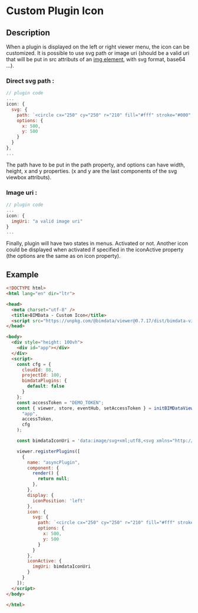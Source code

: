 # Custom Plugin Icon

## Description

When a plugin is displayed on the left or right viewer menu, the icon can be customized. It is possible to use svg path or image uri (should be a valid uri that will be put in src attributs of an [img element](https://developer.mozilla.org/en-US/docs/Web/HTML/Element/img), with svg format, base64 ...).

### Direct svg path :

```javascript
// plugin code
...
icon: {
  svg: {
    path: `<circle cx="250" cy="250" r="210" fill="#fff" stroke="#000" stroke-width="50"/>`,
    options: {
      x: 500,
      y: 500
    }
  }
},
...
```

The path have to be put in the path property, and options can have width, height, x and y properties. (x and y are the last components of the svg viewbox attributs).

### Image uri :

```javascript
// plugin code
...
icon: {
  imgUri: "a valid image uri"
}
...
```

Finally, plugin will have two states in menus. Activated or not. Another icon could be displayed when activated if specified in the iconActive property (the options are the same as on icon property).


## Example

```html
<!DOCTYPE html>
<html lang="en" dir="ltr">

<head>
  <meta charset="utf-8" />
  <title>BIMData - Custom Icon</title>
  <script src="https://unpkg.com/@bimdata/viewer@0.7.17/dist/bimdata-viewer.min.js" charset="utf-8"></script>
</head>

<body>
  <div style="height: 100vh">
    <div id="app"></div>
  </div>
  <script>
    const cfg = {
      cloudId: 88,
      projectId: 100,
      bimdataPlugins: {
        default: false
      }
    };
    const accessToken = "DEMO_TOKEN";
    const { viewer, store, eventHub, setAccessToken } = initBIMDataViewer(
      "app",
      accessToken,
      cfg
    );

    const bimdataIconUri = 'data:image/svg+xml;utf8,<svg xmlns="http://www.w3.org/2000/svg" xmlns:xlink="http://www.w3.org/1999/xlink" version="1.1" id="Calque_1" x="0px" y="0px" viewBox="-25 0 145 145" style="enable-background:new 0 0 145 145;" xml:space="preserve"><g><polygon xmlns="http://www.w3.org/2000/svg" points="56.47,31.2 56.47,37.7 77.34,24.38 77.34,138.36 35.39,138.36 35.39,128.96 29.92,128.96 29.92,143.83   82.82,143.83 82.82,14.39 " /><polygon xmlns="http://www.w3.org/2000/svg" points="13.38,28.8 13.38,58.69 18.85,55.2 18.85,55.2 18.85,32.57 18.85,31.8 51,11.29 51,32.57 51,34.69   51,34.69 56.47,31.2 56.47,1.3 " /><path xmlns="http://www.w3.org/2000/svg" d="M4.45,64.39v64.57h52.03V31.2L4.45,64.39z M51,123.48H9.92V67.39L51,41.19V123.48z" /></g></svg>';

    viewer.registerPlugins([
      {
        name: "asyncPlugin",
        component: {
          render() {
            return null;
          },
        },
        display: {
          iconPosition: 'left'
        },
        icon: {
          svg: {
            path: `<circle cx="250" cy="250" r="210" fill="#fff" stroke="#000" stroke-width="50"/>`,
            options: {
              x: 500,
              y: 500
            }
          }
        },
        iconActive: {
          imgUri: bimdataIconUri
        }
      }
    ]);
  </script>
</body>

</html>
```
